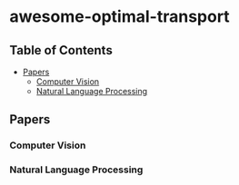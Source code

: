 # awesome-optimal-transport

## Table of Contents
- [Papers](#Papers)
  - [Computer Vision](#computer-vision)
  - [Natural Language Processing](#natural-language-processing)
  
## Papers

### Computer Vision

### Natural Language Processing
